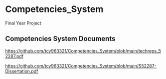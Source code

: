 # Competencies_System
 Final Year Project

## Competencies System Documents
https://github.com/tcy963321/Competencies_System/blob/main/techreps_52287.pdf

https://github.com/tcy963321/Competencies_System/blob/main/S52287-Dissertation.pdf

